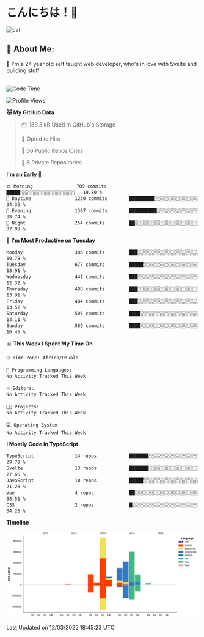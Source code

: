 

# こんにちは！🙂  
![cat](https://github.com/michaelnji/michaelnji/assets/73862378/606e99e9-2c18-4853-8722-991e4af8eae6)

## 💫 About Me:
🙂 I'm a 24 year old self taught web developer, who's in love with Svelte and building stuff <br><br>

<!--START_SECTION:waka-->
![Code Time](http://img.shields.io/badge/Code%20Time-1%2C211%20hrs%2034%20mins-blue)

![Profile Views](http://img.shields.io/badge/Profile%20Views-0-blue)

**🐱 My GitHub Data** 

> 📦 189.3 kB Used in GitHub's Storage 
 > 
> 💼 Opted to Hire
 > 
> 📜 36 Public Repositories 
 > 
> 🔑 8 Private Repositories 
 > 
**I'm an Early 🐤** 

```text
🌞 Morning                709 commits         █████░░░░░░░░░░░░░░░░░░░░   19.80 % 
🌆 Daytime                1230 commits        █████████░░░░░░░░░░░░░░░░   34.36 % 
🌃 Evening                1387 commits        ██████████░░░░░░░░░░░░░░░   38.74 % 
🌙 Night                  254 commits         ██░░░░░░░░░░░░░░░░░░░░░░░   07.09 % 
```
📅 **I'm Most Productive on Tuesday** 

```text
Monday                   386 commits         ███░░░░░░░░░░░░░░░░░░░░░░   10.78 % 
Tuesday                  677 commits         █████░░░░░░░░░░░░░░░░░░░░   18.91 % 
Wednesday                441 commits         ███░░░░░░░░░░░░░░░░░░░░░░   12.32 % 
Thursday                 498 commits         ███░░░░░░░░░░░░░░░░░░░░░░   13.91 % 
Friday                   484 commits         ███░░░░░░░░░░░░░░░░░░░░░░   13.52 % 
Saturday                 505 commits         ████░░░░░░░░░░░░░░░░░░░░░   14.11 % 
Sunday                   589 commits         ████░░░░░░░░░░░░░░░░░░░░░   16.45 % 
```


📊 **This Week I Spent My Time On** 

```text
🕑︎ Time Zone: Africa/Douala

💬 Programming Languages: 
No Activity Tracked This Week

🔥 Editors: 
No Activity Tracked This Week

🐱‍💻 Projects: 
No Activity Tracked This Week

💻 Operating System: 
No Activity Tracked This Week
```

**I Mostly Code in TypeScript** 

```text
TypeScript               14 repos            ███████░░░░░░░░░░░░░░░░░░   29.79 % 
Svelte                   13 repos            ███████░░░░░░░░░░░░░░░░░░   27.66 % 
JavaScript               10 repos            █████░░░░░░░░░░░░░░░░░░░░   21.28 % 
Vue                      4 repos             ██░░░░░░░░░░░░░░░░░░░░░░░   08.51 % 
CSS                      2 repos             █░░░░░░░░░░░░░░░░░░░░░░░░   04.26 % 
```



**Timeline**

![Lines of Code chart](https://raw.githubusercontent.com/michaelnji/michaelnji/main/assets/bar_graph.png)


 Last Updated on 12/03/2025 18:45:23 UTC
<!--END_SECTION:waka-->
